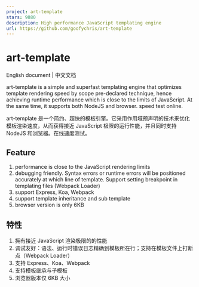 ```yaml
---
project: art-template
stars: 9880
description: High performance JavaScript templating engine
url: https://github.com/goofychris/art-template
---
```


art-template
============

English document | 中文文档

art-template is a simple and superfast templating engine that optimizes template rendering speed by scope pre-declared technique, hence achieving runtime performance which is close to the limits of JavaScript. At the same time, it supports both NodeJS and browser. speed test online.

art-template 是一个简约、超快的模板引擎。它采用作用域预声明的技术来优化模板渲染速度，从而获得接近 JavaScript 极限的运行性能，并且同时支持 NodeJS 和浏览器。在线速度测试。

Feature
-------

1.  performance is close to the JavaScript rendering limits
2.  debugging friendly. Syntax errors or runtime errors will be positioned accurately at which line of template. Support setting breakpoint in templating files (Webpack Loader)
3.  support Express, Koa, Webpack
4.  support template inheritance and sub template
5.  browser version is only 6KB

特性
--

1.  拥有接近 JavaScript 渲染极限的的性能
2.  调试友好：语法、运行时错误日志精确到模板所在行；支持在模板文件上打断点（Webpack Loader）
3.  支持 Express、Koa、Webpack
4.  支持模板继承与子模板
5.  浏览器版本仅 6KB 大小
